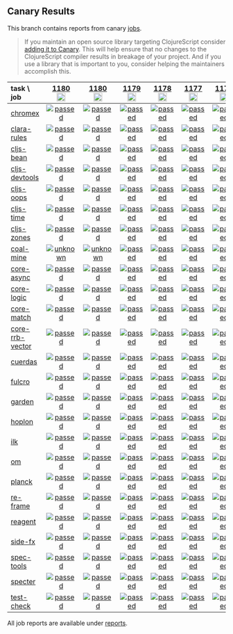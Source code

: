 ## Canary Results

This branch contains reports from canary [jobs](https://github.com/cljs-oss/canary/tree/jobs).

> If you maintain an open source library targeting ClojureScript consider [adding it to Canary](https://github.com/cljs-oss/canary/tree/master#how-to-participate). This will help ensure that no changes to the ClojureScript compiler results in breakage of your project. And if you use a library that is important to you, consider helping the maintainers accomplish this.

[//]: # (begin_overview_table)

| task \ job | <a href="reports/2019/11/17/job-001180-1.10.596-b05c23440" title="job #1180&#xA;&#xA;job -c mfikes -r CLJS-3188&#xA;&#xA;requested by Mike Fikes (@mfikes) on 2019-11-17T23:03:37Z">1180<br/><img width=20 height=20 src="https://avatars1.githubusercontent.com/u/1723464?v=4&s=60"></a> | <a href="reports/2019/11/17/job-001180-1.10.596-b05c23440" title="job #1180&#xA;&#xA;job -c mfikes -r CLJS-3188&#xA;&#xA;requested by Mike Fikes (@mfikes) on 2019-11-17T23:03:37Z">1180<br/><img width=20 height=20 src="https://avatars1.githubusercontent.com/u/1723464?v=4&s=60"></a> | <a href="reports/2019/11/17/job-001179-1.10.596-1ab36c2a4" title="job #1179&#xA;&#xA;job -c mfikes -r CLJS-2874-2&#xA;&#xA;requested by Mike Fikes (@mfikes) on 2019-11-17T20:30:25Z">1179<br/><img width=20 height=20 src="https://avatars1.githubusercontent.com/u/1723464?v=4&s=60"></a> | <a href="reports/2019/11/17/job-001178-1.10.595-95fdb2f38" title="job #1178&#xA;&#xA;job -c mfikes -r CLJS-3190-2&#xA;&#xA;requested by Mike Fikes (@mfikes) on 2019-11-17T15:03:45Z">1178<br/><img width=20 height=20 src="https://avatars1.githubusercontent.com/u/1723464?v=4&s=60"></a> | <a href="reports/2019/11/17/job-001177-1.10.595-b1f636ead" title="job #1177&#xA;&#xA;job -c mfikes -r CLJS-3190&#xA;&#xA;requested by Mike Fikes (@mfikes) on 2019-11-17T14:30:36Z">1177<br/><img width=20 height=20 src="https://avatars1.githubusercontent.com/u/1723464?v=4&s=60"></a> | <a href="reports/2019/11/17/job-001176-1.10.595-910fbe30" title="job #1176&#xA;&#xA;job&#xA;&#xA;requested by BinaryAge Bot (@babot) on 2019-11-17T07:00:10Z">1176<br/><img width=20 height=20 src="https://avatars0.githubusercontent.com/u/1476765?v=4&s=60"></a> | <a href="reports/2019/11/16/job-001175-1.10.595-910fbe30" title="job #1175&#xA;&#xA;job&#xA;&#xA;requested by BinaryAge Bot (@babot) on 2019-11-16T07:00:08Z">1175<br/><img width=20 height=20 src="https://avatars0.githubusercontent.com/u/1476765?v=4&s=60"></a> | <a href="reports/2019/11/15/job-001174-1.10.595-910fbe30" title="job #1174&#xA;&#xA;job&#xA;&#xA;requested by Mike Fikes (@mfikes) on 2019-11-15T20:41:20Z">1174<br/><img width=20 height=20 src="https://avatars1.githubusercontent.com/u/1723464?v=4&s=60"></a> | <a href="reports/2019/11/15/job-001173-1.10.594-973687b8" title="job #1173&#xA;&#xA;job&#xA;&#xA;requested by BinaryAge Bot (@babot) on 2019-11-15T07:00:10Z">1173<br/><img width=20 height=20 src="https://avatars0.githubusercontent.com/u/1476765?v=4&s=60"></a> | <a href="reports/2019/11/14/job-001172-1.10.592-df183704" title="job #1172&#xA;&#xA;job&#xA;&#xA;requested by BinaryAge Bot (@babot) on 2019-11-14T07:00:10Z">1172<br/><img width=20 height=20 src="https://avatars0.githubusercontent.com/u/1476765?v=4&s=60"></a> |
| :--- | :---: | :---: | :---: | :---: | :---: | :---: | :---: | :---: | :---: | :---: |
| [chromex](https://github.com/binaryage/chromex) | <a href="reports/2019/11/17/job-001180-1.10.596-b05c23440#-chromex"><img title="passed" src="http://box.binaryage.com/s-passed.svg"><a> | <a href="reports/2019/11/17/job-001180-1.10.596-b05c23440#-chromex"><img title="passed" src="http://box.binaryage.com/s-passed.svg"><a> | <a href="reports/2019/11/17/job-001179-1.10.596-1ab36c2a4#-chromex"><img title="passed" src="http://box.binaryage.com/s-passed.svg"><a> | <a href="reports/2019/11/17/job-001178-1.10.595-95fdb2f38#-chromex"><img title="passed" src="http://box.binaryage.com/s-passed.svg"><a> | <a href="reports/2019/11/17/job-001177-1.10.595-b1f636ead#-chromex"><img title="passed" src="http://box.binaryage.com/s-passed.svg"><a> | <a href="reports/2019/11/17/job-001176-1.10.595-910fbe30#-chromex"><img title="passed" src="http://box.binaryage.com/s-passed.svg"><a> | <a href="reports/2019/11/16/job-001175-1.10.595-910fbe30#-chromex"><img title="passed" src="http://box.binaryage.com/s-passed.svg"><a> | <a href="reports/2019/11/15/job-001174-1.10.595-910fbe30#-chromex"><img title="passed" src="http://box.binaryage.com/s-passed.svg"><a> | <a href="reports/2019/11/15/job-001173-1.10.594-973687b8#-chromex"><img title="passed" src="http://box.binaryage.com/s-passed.svg"><a> | <a href="reports/2019/11/14/job-001172-1.10.592-df183704#-chromex"><img title="passed" src="http://box.binaryage.com/s-passed.svg"><a> |
| [clara-rules](https://github.com/cerner/clara-rules) | <a href="reports/2019/11/17/job-001180-1.10.596-b05c23440#-clara-rules"><img title="passed" src="http://box.binaryage.com/s-passed.svg"><a> | <a href="reports/2019/11/17/job-001180-1.10.596-b05c23440#-clara-rules"><img title="passed" src="http://box.binaryage.com/s-passed.svg"><a> | <a href="reports/2019/11/17/job-001179-1.10.596-1ab36c2a4#-clara-rules"><img title="passed" src="http://box.binaryage.com/s-passed.svg"><a> | <a href="reports/2019/11/17/job-001178-1.10.595-95fdb2f38#-clara-rules"><img title="passed" src="http://box.binaryage.com/s-passed.svg"><a> | <a href="reports/2019/11/17/job-001177-1.10.595-b1f636ead#-clara-rules"><img title="passed" src="http://box.binaryage.com/s-passed.svg"><a> | <a href="reports/2019/11/17/job-001176-1.10.595-910fbe30#-clara-rules"><img title="passed" src="http://box.binaryage.com/s-passed.svg"><a> | <a href="reports/2019/11/16/job-001175-1.10.595-910fbe30#-clara-rules"><img title="passed" src="http://box.binaryage.com/s-passed.svg"><a> | <a href="reports/2019/11/15/job-001174-1.10.595-910fbe30#-clara-rules"><img title="passed" src="http://box.binaryage.com/s-passed.svg"><a> | <a href="reports/2019/11/15/job-001173-1.10.594-973687b8#-clara-rules"><img title="passed" src="http://box.binaryage.com/s-passed.svg"><a> | <a href="reports/2019/11/14/job-001172-1.10.592-df183704#-clara-rules"><img title="passed" src="http://box.binaryage.com/s-passed.svg"><a> |
| [cljs-bean](https://github.com/mfikes/cljs-bean) | <a href="reports/2019/11/17/job-001180-1.10.596-b05c23440#-cljs-bean"><img title="passed" src="http://box.binaryage.com/s-passed.svg"><a> | <a href="reports/2019/11/17/job-001180-1.10.596-b05c23440#-cljs-bean"><img title="passed" src="http://box.binaryage.com/s-passed.svg"><a> | <a href="reports/2019/11/17/job-001179-1.10.596-1ab36c2a4#-cljs-bean"><img title="passed" src="http://box.binaryage.com/s-passed.svg"><a> | <a href="reports/2019/11/17/job-001178-1.10.595-95fdb2f38#-cljs-bean"><img title="passed" src="http://box.binaryage.com/s-passed.svg"><a> | <a href="reports/2019/11/17/job-001177-1.10.595-b1f636ead#-cljs-bean"><img title="passed" src="http://box.binaryage.com/s-passed.svg"><a> | <a href="reports/2019/11/17/job-001176-1.10.595-910fbe30#-cljs-bean"><img title="passed" src="http://box.binaryage.com/s-passed.svg"><a> | <a href="reports/2019/11/16/job-001175-1.10.595-910fbe30#-cljs-bean"><img title="passed" src="http://box.binaryage.com/s-passed.svg"><a> | <a href="reports/2019/11/15/job-001174-1.10.595-910fbe30#-cljs-bean"><img title="passed" src="http://box.binaryage.com/s-passed.svg"><a> | <a href="reports/2019/11/15/job-001173-1.10.594-973687b8#-cljs-bean"><img title="passed" src="http://box.binaryage.com/s-passed.svg"><a> | <a href="reports/2019/11/14/job-001172-1.10.592-df183704#-cljs-bean"><img title="passed" src="http://box.binaryage.com/s-passed.svg"><a> |
| [cljs-devtools](https://github.com/binaryage/cljs-devtools) | <a href="reports/2019/11/17/job-001180-1.10.596-b05c23440#-cljs-devtools"><img title="passed" src="http://box.binaryage.com/s-passed.svg"><a> | <a href="reports/2019/11/17/job-001180-1.10.596-b05c23440#-cljs-devtools"><img title="passed" src="http://box.binaryage.com/s-passed.svg"><a> | <a href="reports/2019/11/17/job-001179-1.10.596-1ab36c2a4#-cljs-devtools"><img title="passed" src="http://box.binaryage.com/s-passed.svg"><a> | <a href="reports/2019/11/17/job-001178-1.10.595-95fdb2f38#-cljs-devtools"><img title="passed" src="http://box.binaryage.com/s-passed.svg"><a> | <a href="reports/2019/11/17/job-001177-1.10.595-b1f636ead#-cljs-devtools"><img title="passed" src="http://box.binaryage.com/s-passed.svg"><a> | <a href="reports/2019/11/17/job-001176-1.10.595-910fbe30#-cljs-devtools"><img title="passed" src="http://box.binaryage.com/s-passed.svg"><a> | <a href="reports/2019/11/16/job-001175-1.10.595-910fbe30#-cljs-devtools"><img title="passed" src="http://box.binaryage.com/s-passed.svg"><a> | <a href="reports/2019/11/15/job-001174-1.10.595-910fbe30#-cljs-devtools"><img title="passed" src="http://box.binaryage.com/s-passed.svg"><a> | <a href="reports/2019/11/15/job-001173-1.10.594-973687b8#-cljs-devtools"><img title="passed" src="http://box.binaryage.com/s-passed.svg"><a> | <a href="reports/2019/11/14/job-001172-1.10.592-df183704#-cljs-devtools"><img title="passed" src="http://box.binaryage.com/s-passed.svg"><a> |
| [cljs-oops](https://github.com/binaryage/cljs-oops) | <a href="reports/2019/11/17/job-001180-1.10.596-b05c23440#-cljs-oops"><img title="passed" src="http://box.binaryage.com/s-passed.svg"><a> | <a href="reports/2019/11/17/job-001180-1.10.596-b05c23440#-cljs-oops"><img title="passed" src="http://box.binaryage.com/s-passed.svg"><a> | <a href="reports/2019/11/17/job-001179-1.10.596-1ab36c2a4#-cljs-oops"><img title="passed" src="http://box.binaryage.com/s-passed.svg"><a> | <a href="reports/2019/11/17/job-001178-1.10.595-95fdb2f38#-cljs-oops"><img title="passed" src="http://box.binaryage.com/s-passed.svg"><a> | <a href="reports/2019/11/17/job-001177-1.10.595-b1f636ead#-cljs-oops"><img title="passed" src="http://box.binaryage.com/s-passed.svg"><a> | <a href="reports/2019/11/17/job-001176-1.10.595-910fbe30#-cljs-oops"><img title="passed" src="http://box.binaryage.com/s-passed.svg"><a> | <a href="reports/2019/11/16/job-001175-1.10.595-910fbe30#-cljs-oops"><img title="passed" src="http://box.binaryage.com/s-passed.svg"><a> | <a href="reports/2019/11/15/job-001174-1.10.595-910fbe30#-cljs-oops"><img title="passed" src="http://box.binaryage.com/s-passed.svg"><a> | <a href="reports/2019/11/15/job-001173-1.10.594-973687b8#-cljs-oops"><img title="failed" src="http://box.binaryage.com/s-failed.svg"><a> | <a href="reports/2019/11/14/job-001172-1.10.592-df183704#-cljs-oops"><img title="passed" src="http://box.binaryage.com/s-passed.svg"><a> |
| [cljs-time](https://github.com/andrewmcveigh/cljs-time) | <a href="reports/2019/11/17/job-001180-1.10.596-b05c23440#-cljs-time"><img title="passed" src="http://box.binaryage.com/s-passed.svg"><a> | <a href="reports/2019/11/17/job-001180-1.10.596-b05c23440#-cljs-time"><img title="passed" src="http://box.binaryage.com/s-passed.svg"><a> | <a href="reports/2019/11/17/job-001179-1.10.596-1ab36c2a4#-cljs-time"><img title="passed" src="http://box.binaryage.com/s-passed.svg"><a> | <a href="reports/2019/11/17/job-001178-1.10.595-95fdb2f38#-cljs-time"><img title="passed" src="http://box.binaryage.com/s-passed.svg"><a> | <a href="reports/2019/11/17/job-001177-1.10.595-b1f636ead#-cljs-time"><img title="passed" src="http://box.binaryage.com/s-passed.svg"><a> | <a href="reports/2019/11/17/job-001176-1.10.595-910fbe30#-cljs-time"><img title="passed" src="http://box.binaryage.com/s-passed.svg"><a> | <a href="reports/2019/11/16/job-001175-1.10.595-910fbe30#-cljs-time"><img title="passed" src="http://box.binaryage.com/s-passed.svg"><a> | <a href="reports/2019/11/15/job-001174-1.10.595-910fbe30#-cljs-time"><img title="passed" src="http://box.binaryage.com/s-passed.svg"><a> | <a href="reports/2019/11/15/job-001173-1.10.594-973687b8#-cljs-time"><img title="passed" src="http://box.binaryage.com/s-passed.svg"><a> | <a href="reports/2019/11/14/job-001172-1.10.592-df183704#-cljs-time"><img title="passed" src="http://box.binaryage.com/s-passed.svg"><a> |
| [cljs-zones](https://github.com/binaryage/cljs-zones) | <a href="reports/2019/11/17/job-001180-1.10.596-b05c23440#-cljs-zones"><img title="passed" src="http://box.binaryage.com/s-passed.svg"><a> | <a href="reports/2019/11/17/job-001180-1.10.596-b05c23440#-cljs-zones"><img title="passed" src="http://box.binaryage.com/s-passed.svg"><a> | <a href="reports/2019/11/17/job-001179-1.10.596-1ab36c2a4#-cljs-zones"><img title="passed" src="http://box.binaryage.com/s-passed.svg"><a> | <a href="reports/2019/11/17/job-001178-1.10.595-95fdb2f38#-cljs-zones"><img title="passed" src="http://box.binaryage.com/s-passed.svg"><a> | <a href="reports/2019/11/17/job-001177-1.10.595-b1f636ead#-cljs-zones"><img title="passed" src="http://box.binaryage.com/s-passed.svg"><a> | <a href="reports/2019/11/17/job-001176-1.10.595-910fbe30#-cljs-zones"><img title="passed" src="http://box.binaryage.com/s-passed.svg"><a> | <a href="reports/2019/11/16/job-001175-1.10.595-910fbe30#-cljs-zones"><img title="passed" src="http://box.binaryage.com/s-passed.svg"><a> | <a href="reports/2019/11/15/job-001174-1.10.595-910fbe30#-cljs-zones"><img title="passed" src="http://box.binaryage.com/s-passed.svg"><a> | <a href="reports/2019/11/15/job-001173-1.10.594-973687b8#-cljs-zones"><img title="passed" src="http://box.binaryage.com/s-passed.svg"><a> | <a href="reports/2019/11/14/job-001172-1.10.592-df183704#-cljs-zones"><img title="passed" src="http://box.binaryage.com/s-passed.svg"><a> |
| [coal-mine](https://github.com/mfikes/coal-mine) | <a href="reports/2019/11/17/job-001180-1.10.596-b05c23440#-coal-mine"><img title="unknown" src="http://box.binaryage.com/s-unknown.svg"><a> | <a href="reports/2019/11/17/job-001180-1.10.596-b05c23440#-coal-mine"><img title="unknown" src="http://box.binaryage.com/s-unknown.svg"><a> | <a href="reports/2019/11/17/job-001179-1.10.596-1ab36c2a4#-coal-mine"><img title="passed" src="http://box.binaryage.com/s-passed.svg"><a> | <a href="reports/2019/11/17/job-001178-1.10.595-95fdb2f38#-coal-mine"><img title="passed" src="http://box.binaryage.com/s-passed.svg"><a> | <a href="reports/2019/11/17/job-001177-1.10.595-b1f636ead#-coal-mine"><img title="passed" src="http://box.binaryage.com/s-passed.svg"><a> | <a href="reports/2019/11/17/job-001176-1.10.595-910fbe30#-coal-mine"><img title="passed" src="http://box.binaryage.com/s-passed.svg"><a> | <a href="reports/2019/11/16/job-001175-1.10.595-910fbe30#-coal-mine"><img title="passed" src="http://box.binaryage.com/s-passed.svg"><a> | <a href="reports/2019/11/15/job-001174-1.10.595-910fbe30#-coal-mine"><img title="passed" src="http://box.binaryage.com/s-passed.svg"><a> | <a href="reports/2019/11/15/job-001173-1.10.594-973687b8#-coal-mine"><img title="passed" src="http://box.binaryage.com/s-passed.svg"><a> | <a href="reports/2019/11/14/job-001172-1.10.592-df183704#-coal-mine"><img title="passed" src="http://box.binaryage.com/s-passed.svg"><a> |
| [core-async](https://github.com/clojure/core.async) | <a href="reports/2019/11/17/job-001180-1.10.596-b05c23440#-core-async"><img title="passed" src="http://box.binaryage.com/s-passed.svg"><a> | <a href="reports/2019/11/17/job-001180-1.10.596-b05c23440#-core-async"><img title="passed" src="http://box.binaryage.com/s-passed.svg"><a> | <a href="reports/2019/11/17/job-001179-1.10.596-1ab36c2a4#-core-async"><img title="passed" src="http://box.binaryage.com/s-passed.svg"><a> | <a href="reports/2019/11/17/job-001178-1.10.595-95fdb2f38#-core-async"><img title="passed" src="http://box.binaryage.com/s-passed.svg"><a> | <a href="reports/2019/11/17/job-001177-1.10.595-b1f636ead#-core-async"><img title="passed" src="http://box.binaryage.com/s-passed.svg"><a> | <a href="reports/2019/11/17/job-001176-1.10.595-910fbe30#-core-async"><img title="passed" src="http://box.binaryage.com/s-passed.svg"><a> | <a href="reports/2019/11/16/job-001175-1.10.595-910fbe30#-core-async"><img title="passed" src="http://box.binaryage.com/s-passed.svg"><a> | <a href="reports/2019/11/15/job-001174-1.10.595-910fbe30#-core-async"><img title="passed" src="http://box.binaryage.com/s-passed.svg"><a> | <a href="reports/2019/11/15/job-001173-1.10.594-973687b8#-core-async"><img title="passed" src="http://box.binaryage.com/s-passed.svg"><a> | <a href="reports/2019/11/14/job-001172-1.10.592-df183704#-core-async"><img title="passed" src="http://box.binaryage.com/s-passed.svg"><a> |
| [core-logic](https://github.com/clojure/core.logic) | <a href="reports/2019/11/17/job-001180-1.10.596-b05c23440#-core-logic"><img title="passed" src="http://box.binaryage.com/s-passed.svg"><a> | <a href="reports/2019/11/17/job-001180-1.10.596-b05c23440#-core-logic"><img title="passed" src="http://box.binaryage.com/s-passed.svg"><a> | <a href="reports/2019/11/17/job-001179-1.10.596-1ab36c2a4#-core-logic"><img title="passed" src="http://box.binaryage.com/s-passed.svg"><a> | <a href="reports/2019/11/17/job-001178-1.10.595-95fdb2f38#-core-logic"><img title="passed" src="http://box.binaryage.com/s-passed.svg"><a> | <a href="reports/2019/11/17/job-001177-1.10.595-b1f636ead#-core-logic"><img title="passed" src="http://box.binaryage.com/s-passed.svg"><a> | <a href="reports/2019/11/17/job-001176-1.10.595-910fbe30#-core-logic"><img title="passed" src="http://box.binaryage.com/s-passed.svg"><a> | <a href="reports/2019/11/16/job-001175-1.10.595-910fbe30#-core-logic"><img title="passed" src="http://box.binaryage.com/s-passed.svg"><a> | <a href="reports/2019/11/15/job-001174-1.10.595-910fbe30#-core-logic"><img title="passed" src="http://box.binaryage.com/s-passed.svg"><a> | <a href="reports/2019/11/15/job-001173-1.10.594-973687b8#-core-logic"><img title="passed" src="http://box.binaryage.com/s-passed.svg"><a> | <a href="reports/2019/11/14/job-001172-1.10.592-df183704#-core-logic"><img title="passed" src="http://box.binaryage.com/s-passed.svg"><a> |
| [core-match](https://github.com/clojure/core.match) | <a href="reports/2019/11/17/job-001180-1.10.596-b05c23440#-core-match"><img title="passed" src="http://box.binaryage.com/s-passed.svg"><a> | <a href="reports/2019/11/17/job-001180-1.10.596-b05c23440#-core-match"><img title="passed" src="http://box.binaryage.com/s-passed.svg"><a> | <a href="reports/2019/11/17/job-001179-1.10.596-1ab36c2a4#-core-match"><img title="passed" src="http://box.binaryage.com/s-passed.svg"><a> | <a href="reports/2019/11/17/job-001178-1.10.595-95fdb2f38#-core-match"><img title="passed" src="http://box.binaryage.com/s-passed.svg"><a> | <a href="reports/2019/11/17/job-001177-1.10.595-b1f636ead#-core-match"><img title="passed" src="http://box.binaryage.com/s-passed.svg"><a> | <a href="reports/2019/11/17/job-001176-1.10.595-910fbe30#-core-match"><img title="passed" src="http://box.binaryage.com/s-passed.svg"><a> | <a href="reports/2019/11/16/job-001175-1.10.595-910fbe30#-core-match"><img title="passed" src="http://box.binaryage.com/s-passed.svg"><a> | <a href="reports/2019/11/15/job-001174-1.10.595-910fbe30#-core-match"><img title="passed" src="http://box.binaryage.com/s-passed.svg"><a> | <a href="reports/2019/11/15/job-001173-1.10.594-973687b8#-core-match"><img title="passed" src="http://box.binaryage.com/s-passed.svg"><a> | <a href="reports/2019/11/14/job-001172-1.10.592-df183704#-core-match"><img title="passed" src="http://box.binaryage.com/s-passed.svg"><a> |
| [core-rrb-vector](https://github.com/clojure/core.rrb-vector) | <a href="reports/2019/11/17/job-001180-1.10.596-b05c23440#-core-rrb-vector"><img title="passed" src="http://box.binaryage.com/s-passed.svg"><a> | <a href="reports/2019/11/17/job-001180-1.10.596-b05c23440#-core-rrb-vector"><img title="passed" src="http://box.binaryage.com/s-passed.svg"><a> | <a href="reports/2019/11/17/job-001179-1.10.596-1ab36c2a4#-core-rrb-vector"><img title="passed" src="http://box.binaryage.com/s-passed.svg"><a> | <a href="reports/2019/11/17/job-001178-1.10.595-95fdb2f38#-core-rrb-vector"><img title="passed" src="http://box.binaryage.com/s-passed.svg"><a> | <a href="reports/2019/11/17/job-001177-1.10.595-b1f636ead#-core-rrb-vector"><img title="passed" src="http://box.binaryage.com/s-passed.svg"><a> | <a href="reports/2019/11/17/job-001176-1.10.595-910fbe30#-core-rrb-vector"><img title="passed" src="http://box.binaryage.com/s-passed.svg"><a> | <a href="reports/2019/11/16/job-001175-1.10.595-910fbe30#-core-rrb-vector"><img title="passed" src="http://box.binaryage.com/s-passed.svg"><a> | <a href="reports/2019/11/15/job-001174-1.10.595-910fbe30#-core-rrb-vector"><img title="passed" src="http://box.binaryage.com/s-passed.svg"><a> | <a href="reports/2019/11/15/job-001173-1.10.594-973687b8#-core-rrb-vector"><img title="passed" src="http://box.binaryage.com/s-passed.svg"><a> | <a href="reports/2019/11/14/job-001172-1.10.592-df183704#-core-rrb-vector"><img title="passed" src="http://box.binaryage.com/s-passed.svg"><a> |
| [cuerdas](https://github.com/funcool/cuerdas) | <a href="reports/2019/11/17/job-001180-1.10.596-b05c23440#-cuerdas"><img title="passed" src="http://box.binaryage.com/s-passed.svg"><a> | <a href="reports/2019/11/17/job-001180-1.10.596-b05c23440#-cuerdas"><img title="passed" src="http://box.binaryage.com/s-passed.svg"><a> | <a href="reports/2019/11/17/job-001179-1.10.596-1ab36c2a4#-cuerdas"><img title="passed" src="http://box.binaryage.com/s-passed.svg"><a> | <a href="reports/2019/11/17/job-001178-1.10.595-95fdb2f38#-cuerdas"><img title="passed" src="http://box.binaryage.com/s-passed.svg"><a> | <a href="reports/2019/11/17/job-001177-1.10.595-b1f636ead#-cuerdas"><img title="passed" src="http://box.binaryage.com/s-passed.svg"><a> | <a href="reports/2019/11/17/job-001176-1.10.595-910fbe30#-cuerdas"><img title="passed" src="http://box.binaryage.com/s-passed.svg"><a> | <a href="reports/2019/11/16/job-001175-1.10.595-910fbe30#-cuerdas"><img title="passed" src="http://box.binaryage.com/s-passed.svg"><a> | <a href="reports/2019/11/15/job-001174-1.10.595-910fbe30#-cuerdas"><img title="passed" src="http://box.binaryage.com/s-passed.svg"><a> | <a href="reports/2019/11/15/job-001173-1.10.594-973687b8#-cuerdas"><img title="passed" src="http://box.binaryage.com/s-passed.svg"><a> | <a href="reports/2019/11/14/job-001172-1.10.592-df183704#-cuerdas"><img title="passed" src="http://box.binaryage.com/s-passed.svg"><a> |
| [fulcro](https://github.com/fulcrologic/fulcro) | <a href="reports/2019/11/17/job-001180-1.10.596-b05c23440#-fulcro"><img title="passed" src="http://box.binaryage.com/s-passed.svg"><a> | <a href="reports/2019/11/17/job-001180-1.10.596-b05c23440#-fulcro"><img title="passed" src="http://box.binaryage.com/s-passed.svg"><a> | <a href="reports/2019/11/17/job-001179-1.10.596-1ab36c2a4#-fulcro"><img title="passed" src="http://box.binaryage.com/s-passed.svg"><a> | <a href="reports/2019/11/17/job-001178-1.10.595-95fdb2f38#-fulcro"><img title="passed" src="http://box.binaryage.com/s-passed.svg"><a> | <a href="reports/2019/11/17/job-001177-1.10.595-b1f636ead#-fulcro"><img title="passed" src="http://box.binaryage.com/s-passed.svg"><a> | <a href="reports/2019/11/17/job-001176-1.10.595-910fbe30#-fulcro"><img title="passed" src="http://box.binaryage.com/s-passed.svg"><a> | <a href="reports/2019/11/16/job-001175-1.10.595-910fbe30#-fulcro"><img title="passed" src="http://box.binaryage.com/s-passed.svg"><a> | <a href="reports/2019/11/15/job-001174-1.10.595-910fbe30#-fulcro"><img title="passed" src="http://box.binaryage.com/s-passed.svg"><a> | <a href="reports/2019/11/15/job-001173-1.10.594-973687b8#-fulcro"><img title="passed" src="http://box.binaryage.com/s-passed.svg"><a> | <a href="reports/2019/11/14/job-001172-1.10.592-df183704#-fulcro"><img title="passed" src="http://box.binaryage.com/s-passed.svg"><a> |
| [garden](https://github.com/noprompt/garden) | <a href="reports/2019/11/17/job-001180-1.10.596-b05c23440#-garden"><img title="passed" src="http://box.binaryage.com/s-passed.svg"><a> | <a href="reports/2019/11/17/job-001180-1.10.596-b05c23440#-garden"><img title="passed" src="http://box.binaryage.com/s-passed.svg"><a> | <a href="reports/2019/11/17/job-001179-1.10.596-1ab36c2a4#-garden"><img title="passed" src="http://box.binaryage.com/s-passed.svg"><a> | <a href="reports/2019/11/17/job-001178-1.10.595-95fdb2f38#-garden"><img title="passed" src="http://box.binaryage.com/s-passed.svg"><a> | <a href="reports/2019/11/17/job-001177-1.10.595-b1f636ead#-garden"><img title="passed" src="http://box.binaryage.com/s-passed.svg"><a> | <a href="reports/2019/11/17/job-001176-1.10.595-910fbe30#-garden"><img title="passed" src="http://box.binaryage.com/s-passed.svg"><a> | <a href="reports/2019/11/16/job-001175-1.10.595-910fbe30#-garden"><img title="passed" src="http://box.binaryage.com/s-passed.svg"><a> | <a href="reports/2019/11/15/job-001174-1.10.595-910fbe30#-garden"><img title="passed" src="http://box.binaryage.com/s-passed.svg"><a> | <a href="reports/2019/11/15/job-001173-1.10.594-973687b8#-garden"><img title="passed" src="http://box.binaryage.com/s-passed.svg"><a> | <a href="reports/2019/11/14/job-001172-1.10.592-df183704#-garden"><img title="passed" src="http://box.binaryage.com/s-passed.svg"><a> |
| [hoplon](https://github.com/hoplon/hoplon) | <a href="reports/2019/11/17/job-001180-1.10.596-b05c23440#-hoplon"><img title="passed" src="http://box.binaryage.com/s-passed.svg"><a> | <a href="reports/2019/11/17/job-001180-1.10.596-b05c23440#-hoplon"><img title="passed" src="http://box.binaryage.com/s-passed.svg"><a> | <a href="reports/2019/11/17/job-001179-1.10.596-1ab36c2a4#-hoplon"><img title="passed" src="http://box.binaryage.com/s-passed.svg"><a> | <a href="reports/2019/11/17/job-001178-1.10.595-95fdb2f38#-hoplon"><img title="passed" src="http://box.binaryage.com/s-passed.svg"><a> | <a href="reports/2019/11/17/job-001177-1.10.595-b1f636ead#-hoplon"><img title="passed" src="http://box.binaryage.com/s-passed.svg"><a> | <a href="reports/2019/11/17/job-001176-1.10.595-910fbe30#-hoplon"><img title="passed" src="http://box.binaryage.com/s-passed.svg"><a> | <a href="reports/2019/11/16/job-001175-1.10.595-910fbe30#-hoplon"><img title="passed" src="http://box.binaryage.com/s-passed.svg"><a> | <a href="reports/2019/11/15/job-001174-1.10.595-910fbe30#-hoplon"><img title="passed" src="http://box.binaryage.com/s-passed.svg"><a> | <a href="reports/2019/11/15/job-001173-1.10.594-973687b8#-hoplon"><img title="passed" src="http://box.binaryage.com/s-passed.svg"><a> | <a href="reports/2019/11/14/job-001172-1.10.592-df183704#-hoplon"><img title="passed" src="http://box.binaryage.com/s-passed.svg"><a> |
| [ilk](https://github.com/mfikes/ilk) | <a href="reports/2019/11/17/job-001180-1.10.596-b05c23440#-ilk"><img title="passed" src="http://box.binaryage.com/s-passed.svg"><a> | <a href="reports/2019/11/17/job-001180-1.10.596-b05c23440#-ilk"><img title="passed" src="http://box.binaryage.com/s-passed.svg"><a> | <a href="reports/2019/11/17/job-001179-1.10.596-1ab36c2a4#-ilk"><img title="passed" src="http://box.binaryage.com/s-passed.svg"><a> | <a href="reports/2019/11/17/job-001178-1.10.595-95fdb2f38#-ilk"><img title="passed" src="http://box.binaryage.com/s-passed.svg"><a> | <a href="reports/2019/11/17/job-001177-1.10.595-b1f636ead#-ilk"><img title="passed" src="http://box.binaryage.com/s-passed.svg"><a> | <a href="reports/2019/11/17/job-001176-1.10.595-910fbe30#-ilk"><img title="passed" src="http://box.binaryage.com/s-passed.svg"><a> | <a href="reports/2019/11/16/job-001175-1.10.595-910fbe30#-ilk"><img title="passed" src="http://box.binaryage.com/s-passed.svg"><a> | <a href="reports/2019/11/15/job-001174-1.10.595-910fbe30#-ilk"><img title="passed" src="http://box.binaryage.com/s-passed.svg"><a> | <a href="reports/2019/11/15/job-001173-1.10.594-973687b8#-ilk"><img title="passed" src="http://box.binaryage.com/s-passed.svg"><a> | <a href="reports/2019/11/14/job-001172-1.10.592-df183704#-ilk"><img title="passed" src="http://box.binaryage.com/s-passed.svg"><a> |
| [om](https://github.com/omcljs/om) | <a href="reports/2019/11/17/job-001180-1.10.596-b05c23440#-om"><img title="passed" src="http://box.binaryage.com/s-passed.svg"><a> | <a href="reports/2019/11/17/job-001180-1.10.596-b05c23440#-om"><img title="passed" src="http://box.binaryage.com/s-passed.svg"><a> | <a href="reports/2019/11/17/job-001179-1.10.596-1ab36c2a4#-om"><img title="passed" src="http://box.binaryage.com/s-passed.svg"><a> | <a href="reports/2019/11/17/job-001178-1.10.595-95fdb2f38#-om"><img title="passed" src="http://box.binaryage.com/s-passed.svg"><a> | <a href="reports/2019/11/17/job-001177-1.10.595-b1f636ead#-om"><img title="passed" src="http://box.binaryage.com/s-passed.svg"><a> | <a href="reports/2019/11/17/job-001176-1.10.595-910fbe30#-om"><img title="passed" src="http://box.binaryage.com/s-passed.svg"><a> | <a href="reports/2019/11/16/job-001175-1.10.595-910fbe30#-om"><img title="passed" src="http://box.binaryage.com/s-passed.svg"><a> | <a href="reports/2019/11/15/job-001174-1.10.595-910fbe30#-om"><img title="passed" src="http://box.binaryage.com/s-passed.svg"><a> | <a href="reports/2019/11/15/job-001173-1.10.594-973687b8#-om"><img title="passed" src="http://box.binaryage.com/s-passed.svg"><a> | <a href="reports/2019/11/14/job-001172-1.10.592-df183704#-om"><img title="passed" src="http://box.binaryage.com/s-passed.svg"><a> |
| [planck](https://github.com/planck-repl/planck) | <a href="reports/2019/11/17/job-001180-1.10.596-b05c23440#-planck"><img title="passed" src="http://box.binaryage.com/s-passed.svg"><a> | <a href="reports/2019/11/17/job-001180-1.10.596-b05c23440#-planck"><img title="passed" src="http://box.binaryage.com/s-passed.svg"><a> | <a href="reports/2019/11/17/job-001179-1.10.596-1ab36c2a4#-planck"><img title="passed" src="http://box.binaryage.com/s-passed.svg"><a> | <a href="reports/2019/11/17/job-001178-1.10.595-95fdb2f38#-planck"><img title="passed" src="http://box.binaryage.com/s-passed.svg"><a> | <a href="reports/2019/11/17/job-001177-1.10.595-b1f636ead#-planck"><img title="passed" src="http://box.binaryage.com/s-passed.svg"><a> | <a href="reports/2019/11/17/job-001176-1.10.595-910fbe30#-planck"><img title="passed" src="http://box.binaryage.com/s-passed.svg"><a> | <a href="reports/2019/11/16/job-001175-1.10.595-910fbe30#-planck"><img title="passed" src="http://box.binaryage.com/s-passed.svg"><a> | <a href="reports/2019/11/15/job-001174-1.10.595-910fbe30#-planck"><img title="passed" src="http://box.binaryage.com/s-passed.svg"><a> | <a href="reports/2019/11/15/job-001173-1.10.594-973687b8#-planck"><img title="failed" src="http://box.binaryage.com/s-failed.svg"><a> | <a href="reports/2019/11/14/job-001172-1.10.592-df183704#-planck"><img title="passed" src="http://box.binaryage.com/s-passed.svg"><a> |
| [re-frame](https://github.com/Day8/re-frame) | <a href="reports/2019/11/17/job-001180-1.10.596-b05c23440#-re-frame"><img title="passed" src="http://box.binaryage.com/s-passed.svg"><a> | <a href="reports/2019/11/17/job-001180-1.10.596-b05c23440#-re-frame"><img title="passed" src="http://box.binaryage.com/s-passed.svg"><a> | <a href="reports/2019/11/17/job-001179-1.10.596-1ab36c2a4#-re-frame"><img title="passed" src="http://box.binaryage.com/s-passed.svg"><a> | <a href="reports/2019/11/17/job-001178-1.10.595-95fdb2f38#-re-frame"><img title="passed" src="http://box.binaryage.com/s-passed.svg"><a> | <a href="reports/2019/11/17/job-001177-1.10.595-b1f636ead#-re-frame"><img title="passed" src="http://box.binaryage.com/s-passed.svg"><a> | <a href="reports/2019/11/17/job-001176-1.10.595-910fbe30#-re-frame"><img title="passed" src="http://box.binaryage.com/s-passed.svg"><a> | <a href="reports/2019/11/16/job-001175-1.10.595-910fbe30#-re-frame"><img title="passed" src="http://box.binaryage.com/s-passed.svg"><a> | <a href="reports/2019/11/15/job-001174-1.10.595-910fbe30#-re-frame"><img title="passed" src="http://box.binaryage.com/s-passed.svg"><a> | <a href="reports/2019/11/15/job-001173-1.10.594-973687b8#-re-frame"><img title="passed" src="http://box.binaryage.com/s-passed.svg"><a> | <a href="reports/2019/11/14/job-001172-1.10.592-df183704#-re-frame"><img title="passed" src="http://box.binaryage.com/s-passed.svg"><a> |
| [reagent](https://github.com/reagent-project/reagent) | <a href="reports/2019/11/17/job-001180-1.10.596-b05c23440#-reagent"><img title="passed" src="http://box.binaryage.com/s-passed.svg"><a> | <a href="reports/2019/11/17/job-001180-1.10.596-b05c23440#-reagent"><img title="passed" src="http://box.binaryage.com/s-passed.svg"><a> | <a href="reports/2019/11/17/job-001179-1.10.596-1ab36c2a4#-reagent"><img title="passed" src="http://box.binaryage.com/s-passed.svg"><a> | <a href="reports/2019/11/17/job-001178-1.10.595-95fdb2f38#-reagent"><img title="passed" src="http://box.binaryage.com/s-passed.svg"><a> | <a href="reports/2019/11/17/job-001177-1.10.595-b1f636ead#-reagent"><img title="passed" src="http://box.binaryage.com/s-passed.svg"><a> | <a href="reports/2019/11/17/job-001176-1.10.595-910fbe30#-reagent"><img title="passed" src="http://box.binaryage.com/s-passed.svg"><a> | <a href="reports/2019/11/16/job-001175-1.10.595-910fbe30#-reagent"><img title="passed" src="http://box.binaryage.com/s-passed.svg"><a> | <a href="reports/2019/11/15/job-001174-1.10.595-910fbe30#-reagent"><img title="passed" src="http://box.binaryage.com/s-passed.svg"><a> | <a href="reports/2019/11/15/job-001173-1.10.594-973687b8#-reagent"><img title="passed" src="http://box.binaryage.com/s-passed.svg"><a> | <a href="reports/2019/11/14/job-001172-1.10.592-df183704#-reagent"><img title="passed" src="http://box.binaryage.com/s-passed.svg"><a> |
| [side-fx](https://github.com/cljsrn/side-fx) | <a href="reports/2019/11/17/job-001180-1.10.596-b05c23440#-side-fx"><img title="passed" src="http://box.binaryage.com/s-passed.svg"><a> | <a href="reports/2019/11/17/job-001180-1.10.596-b05c23440#-side-fx"><img title="passed" src="http://box.binaryage.com/s-passed.svg"><a> | <a href="reports/2019/11/17/job-001179-1.10.596-1ab36c2a4#-side-fx"><img title="passed" src="http://box.binaryage.com/s-passed.svg"><a> | <a href="reports/2019/11/17/job-001178-1.10.595-95fdb2f38#-side-fx"><img title="passed" src="http://box.binaryage.com/s-passed.svg"><a> | <a href="reports/2019/11/17/job-001177-1.10.595-b1f636ead#-side-fx"><img title="passed" src="http://box.binaryage.com/s-passed.svg"><a> | <a href="reports/2019/11/17/job-001176-1.10.595-910fbe30#-side-fx"><img title="passed" src="http://box.binaryage.com/s-passed.svg"><a> | <a href="reports/2019/11/16/job-001175-1.10.595-910fbe30#-side-fx"><img title="passed" src="http://box.binaryage.com/s-passed.svg"><a> | <a href="reports/2019/11/15/job-001174-1.10.595-910fbe30#-side-fx"><img title="passed" src="http://box.binaryage.com/s-passed.svg"><a> | <a href="reports/2019/11/15/job-001173-1.10.594-973687b8#-side-fx"><img title="passed" src="http://box.binaryage.com/s-passed.svg"><a> | <a href="reports/2019/11/14/job-001172-1.10.592-df183704#-side-fx"><img title="passed" src="http://box.binaryage.com/s-passed.svg"><a> |
| [spec-tools](https://github.com/metosin/spec-tools) | <a href="reports/2019/11/17/job-001180-1.10.596-b05c23440#-spec-tools"><img title="passed" src="http://box.binaryage.com/s-passed.svg"><a> | <a href="reports/2019/11/17/job-001180-1.10.596-b05c23440#-spec-tools"><img title="passed" src="http://box.binaryage.com/s-passed.svg"><a> | <a href="reports/2019/11/17/job-001179-1.10.596-1ab36c2a4#-spec-tools"><img title="passed" src="http://box.binaryage.com/s-passed.svg"><a> | <a href="reports/2019/11/17/job-001178-1.10.595-95fdb2f38#-spec-tools"><img title="passed" src="http://box.binaryage.com/s-passed.svg"><a> | <a href="reports/2019/11/17/job-001177-1.10.595-b1f636ead#-spec-tools"><img title="passed" src="http://box.binaryage.com/s-passed.svg"><a> | <a href="reports/2019/11/17/job-001176-1.10.595-910fbe30#-spec-tools"><img title="passed" src="http://box.binaryage.com/s-passed.svg"><a> | <a href="reports/2019/11/16/job-001175-1.10.595-910fbe30#-spec-tools"><img title="passed" src="http://box.binaryage.com/s-passed.svg"><a> | <a href="reports/2019/11/15/job-001174-1.10.595-910fbe30#-spec-tools"><img title="passed" src="http://box.binaryage.com/s-passed.svg"><a> | <a href="reports/2019/11/15/job-001173-1.10.594-973687b8#-spec-tools"><img title="passed" src="http://box.binaryage.com/s-passed.svg"><a> | <a href="reports/2019/11/14/job-001172-1.10.592-df183704#-spec-tools"><img title="passed" src="http://box.binaryage.com/s-passed.svg"><a> |
| [specter](https://github.com/nathanmarz/specter) | <a href="reports/2019/11/17/job-001180-1.10.596-b05c23440#-specter"><img title="passed" src="http://box.binaryage.com/s-passed.svg"><a> | <a href="reports/2019/11/17/job-001180-1.10.596-b05c23440#-specter"><img title="passed" src="http://box.binaryage.com/s-passed.svg"><a> | <a href="reports/2019/11/17/job-001179-1.10.596-1ab36c2a4#-specter"><img title="passed" src="http://box.binaryage.com/s-passed.svg"><a> | <a href="reports/2019/11/17/job-001178-1.10.595-95fdb2f38#-specter"><img title="passed" src="http://box.binaryage.com/s-passed.svg"><a> | <a href="reports/2019/11/17/job-001177-1.10.595-b1f636ead#-specter"><img title="passed" src="http://box.binaryage.com/s-passed.svg"><a> | <a href="reports/2019/11/17/job-001176-1.10.595-910fbe30#-specter"><img title="passed" src="http://box.binaryage.com/s-passed.svg"><a> | <a href="reports/2019/11/16/job-001175-1.10.595-910fbe30#-specter"><img title="passed" src="http://box.binaryage.com/s-passed.svg"><a> | <a href="reports/2019/11/15/job-001174-1.10.595-910fbe30#-specter"><img title="passed" src="http://box.binaryage.com/s-passed.svg"><a> | <a href="reports/2019/11/15/job-001173-1.10.594-973687b8#-specter"><img title="passed" src="http://box.binaryage.com/s-passed.svg"><a> | <a href="reports/2019/11/14/job-001172-1.10.592-df183704#-specter"><img title="passed" src="http://box.binaryage.com/s-passed.svg"><a> |
| [test-check](https://github.com/clojure/test.check) | <a href="reports/2019/11/17/job-001180-1.10.596-b05c23440#-test-check"><img title="passed" src="http://box.binaryage.com/s-passed.svg"><a> | <a href="reports/2019/11/17/job-001180-1.10.596-b05c23440#-test-check"><img title="passed" src="http://box.binaryage.com/s-passed.svg"><a> | <a href="reports/2019/11/17/job-001179-1.10.596-1ab36c2a4#-test-check"><img title="passed" src="http://box.binaryage.com/s-passed.svg"><a> | <a href="reports/2019/11/17/job-001178-1.10.595-95fdb2f38#-test-check"><img title="passed" src="http://box.binaryage.com/s-passed.svg"><a> | <a href="reports/2019/11/17/job-001177-1.10.595-b1f636ead#-test-check"><img title="passed" src="http://box.binaryage.com/s-passed.svg"><a> | <a href="reports/2019/11/17/job-001176-1.10.595-910fbe30#-test-check"><img title="passed" src="http://box.binaryage.com/s-passed.svg"><a> | <a href="reports/2019/11/16/job-001175-1.10.595-910fbe30#-test-check"><img title="passed" src="http://box.binaryage.com/s-passed.svg"><a> | <a href="reports/2019/11/15/job-001174-1.10.595-910fbe30#-test-check"><img title="passed" src="http://box.binaryage.com/s-passed.svg"><a> | <a href="reports/2019/11/15/job-001173-1.10.594-973687b8#-test-check"><img title="passed" src="http://box.binaryage.com/s-passed.svg"><a> | <a href="reports/2019/11/14/job-001172-1.10.592-df183704#-test-check"><img title="passed" src="http://box.binaryage.com/s-passed.svg"><a> |

[//]: # (end_overview_table)

All job reports are available under [reports](reports).
